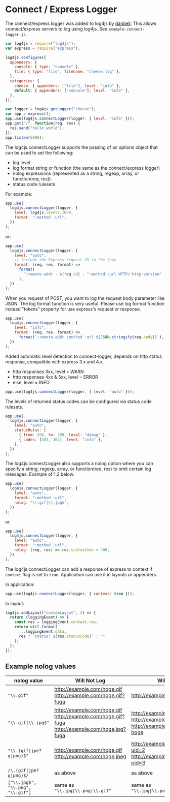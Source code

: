 # Connect / Express Logger

The connect/express logger was added to log4js by [danbell](https://github.com/danbell). This allows connect/express servers to log using log4js. See `example-connect-logger.js`.

```javascript
var log4js = require("log4js");
var express = require("express");

log4js.configure({
  appenders: {
    console: { type: "console" },
    file: { type: "file", filename: "cheese.log" },
  },
  categories: {
    cheese: { appenders: ["file"], level: "info" },
    default: { appenders: ["console"], level: "info" },
  },
});

var logger = log4js.getLogger("cheese");
var app = express();
app.use(log4js.connectLogger(logger, { level: "info" }));
app.get("/", function(req, res) {
  res.send("hello world");
});
app.listen(5000);
```

The log4js.connectLogger supports the passing of an options object that can be used to set the following:

- log level
- log format string or function (the same as the connect/express logger)
- nolog expressions (represented as a string, regexp, array, or function(req, res))
- status code rulesets

For example:

```javascript
app.use(
  log4js.connectLogger(logger, {
    level: log4js.levels.INFO,
    format: ":method :url",
  })
);
```

or:

```javascript
app.use(
  log4js.connectLogger(logger, {
    level: "auto",
    // include the Express request ID in the logs
    format: (req, res, format) =>
      format(
        `:remote-addr - ${req.id} - ":method :url HTTP/:http-version" :status :content-length ":referrer" ":user-agent"`
      ),
  })
);
```

When you request of POST, you want to log the request body parameter like JSON.
The log format function is very useful.
Please use log format function instead "tokens" property for use express's request or response.

```javascript
app.use(
  log4js.connectLogger(logger, {
    level: "info",
    format: (req, res, format) =>
      format(`:remote-addr :method :url ${JSON.stringify(req.body)}`),
  })
);
```

Added automatic level detection to connect-logger, depends on http status response, compatible with express 3.x and 4.x.

- http responses 3xx, level = WARN
- http responses 4xx & 5xx, level = ERROR
- else, level = INFO

```javascript
app.use(log4js.connectLogger(logger, { level: "auto" }));
```

The levels of returned status codes can be configured via status code rulesets.

```javascript
app.use(
  log4js.connectLogger(logger, {
    level: "auto",
    statusRules: [
      { from: 200, to: 299, level: "debug" },
      { codes: [303, 304], level: "info" },
    ],
  })
);
```

The log4js.connectLogger also supports a nolog option where you can specify a string, regexp, array, or function(req, res) to omit certain log messages. Example of 1.2 below.

```javascript
app.use(
  log4js.connectLogger(logger, {
    level: "auto",
    format: ":method :url",
    nolog: "\\.gif|\\.jpg$",
  })
);
```

or

```javascript
app.use(
  log4js.connectLogger(logger, {
    level: "auto",
    format: ":method :url",
    nolog: (req, res) => res.statusCode < 400,
  })
);
```

The log4js.connectLogger can add a response of express to context if `context` flag is set to `true`.
Application can use it in layouts or appenders.

In application:

```javascript
app.use(log4js.connectLogger(logger, { context: true }));
```

In layout:

```javascript
log4js.addLayout("customLayout", () => {
  return (loggingEvent) => {
    const res = loggingEvent.context.res;
    return util.format(
      ...loggingEvent.data,
      res ? `status: ${res.statusCode}` : ""
    );
  };
});
```

## Example nolog values

| nolog value                       | Will Not Log                                                                                  | Will Log                                                                                   |
| --------------------------------- | --------------------------------------------------------------------------------------------- | ------------------------------------------------------------------------------------------ |
| `"\\.gif"`                        | http://example.com/hoge.gif http://example.com/hoge.gif?fuga                                  | http://example.com/hoge.agif                                                               |
| `"\\.gif\|\\.jpg$"`               | http://example.com/hoge.gif http://example.com/hoge.gif?fuga http://example.com/hoge.jpg?fuga | http://example.com/hoge.agif http://example.com/hoge.ajpg http://example.com/hoge.jpg?hoge |
| `"\\.(gif\|jpe?g\|png)$"`         | http://example.com/hoge.gif http://example.com/hoge.jpeg                                      | http://example.com/hoge.gif?uid=2 http://example.com/hoge.jpg?pid=3                        |
| `/\.(gif\|jpe?g\|png)$/`          | as above                                                                                      | as above                                                                                   |
| `["\\.jpg$", "\\.png", "\\.gif"]` | same as `"\\.jpg\|\\.png\|\\.gif"`                                                            | same as `"\\.jpg\|\\.png\|\\.gif"`                                                         |
